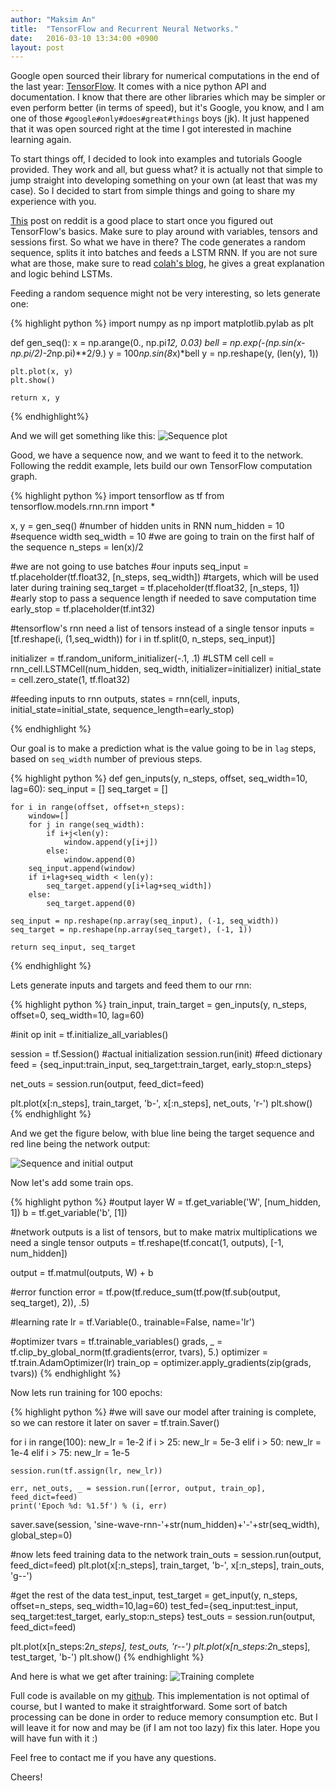 ```yaml
---
author: "Maksim An"
title:	"TensorFlow and Recurrent Neural Networks."
date:	2016-03-10 13:34:00 +0900
layout:	post
---
```


Google open sourced their library for numerical computations in the end of the last year: [TensorFlow][tensorflow-official]. It comes with a nice python API and documentation. I know that there are other libraries which may be simpler or even perform better (in terms of speed), but it's Google, you know, and I am one of those `#google#only#does#great#things` boys (jk). It just happened that it was open sourced right at the time I got interested in machine learning again.

To start things off, I decided to look into examples and tutorials Google provided. They work and all, but guess what? it is actually not that simple to jump straight into developing something on your own (at least that was my case). So I decided to start from simple things and going to share my experience with you.

[This][reddit-post] post on reddit is a good place to start once you figured out TensorFlow's basics. Make sure to play around with variables, tensors and sessions first. So what we have in there? The code generates a random sequence, splits it into batches and feeds a LSTM RNN. If you are not sure what are those, make sure to read [colah's blog][colah-blog], he gives a great explanation and logic behind LSTMs.

Feeding a random sequence might not be very interesting, so lets generate one:

{% highlight python  %}
import numpy as np
import matplotlib.pylab as plt

def gen_seq():
	x = np.arange(0., np.pi*12, 0.03)
	bell = np.exp(-(np.sin(x-np.pi/2)-2*np.pi)**2/9.)
	y = 100*np.sin(8*x)*bell
	y = np.reshape(y, (len(y), 1))
	
	plt.plot(x, y)
	plt.show()

	return x, y
{% endhighlight%}

And we will get something like this:
![Sequence plot](/assets/sequence.png) 

Good, we have a sequence now, and we want to feed it to the network. Following the reddit example, lets build our own TensorFlow computation graph.

{% highlight python %}
import tensorflow as tf
from tensorflow.models.rnn.rnn import *

x, y = gen_seq()
#number of hidden units in RNN
num_hidden = 10
#sequence width
seq_width = 10
#we are going to train on the first half of the sequence
n_steps = len(x)/2

#we are not going to use batches
#our inputs
seq_input = tf.placeholder(tf.float32, [n_steps, seq_width])
#targets, which will be used later during training
seq_target = tf.placeholder(tf.float32, [n_steps, 1])
#early stop to pass a sequence length if needed to save computation time
early_stop = tf.placeholder(tf.int32)

#tensorflow's rnn need a list of tensors instead of a single tensor
inputs = [tf.reshape(i, (1,seq_width)) for i in tf.split(0, n_steps, seq_input)]

initializer = tf.random_uniform_initializer(-.1, .1)
#LSTM cell
cell = rnn_cell.LSTMCell(num_hidden, seq_width, initializer=initializer)
initial_state = cell.zero_state(1, tf.float32)

#feeding inputs to rnn
outputs, states = rnn(cell, inputs, initial_state=initial_state, 
						sequence_length=early_stop)

{% endhighlight %}

Our goal is to make a prediction what is the value going to be in `lag` steps, based on `seq_width` number of previous steps. 

{% highlight python %}
def gen_inputs(y, n_steps, offset, seq_width=10, lag=60):
	seq_input = []
	seq_target = []
	
	for i in range(offset, offset+n_steps):
		window=[]
		for j in range(seq_width):
			if i+j<len(y):
				window.append(y[i+j])
			else:
				window.append(0)
		seq_input.append(window)
		if i+lag+seq_width < len(y):
			seq_target.append(y[i+lag+seq_width])
		else:
			seq_target.append(0)
	
	seq_input = np.reshape(np.array(seq_input), (-1, seq_width))
	seq_target = np.reshape(np.array(seq_target), (-1, 1))

	return seq_input, seq_target
{% endhighlight %}

Lets generate inputs and targets and feed them to our rnn:

{% highlight python %}
train_input, train_target = gen_inputs(y, n_steps, offset=0, seq_width=10, lag=60)

#init op
init = tf.initialize_all_variables()

session = tf.Session()
#actual initialization
session.run(init)
#feed dictionary
feed = {seq_input:train_input, seq_target:train_target, early_stop:n_steps}

net_outs = session.run(output, feed_dict=feed)

plt.plot(x[:n_steps], train_target, 'b-', x[:n_steps], net_outs, 'r-')
plt.show()
{% endhighlight %}

And we get the figure below, with blue line being the target sequence and red line being the network output:

![Sequence and initial output](/assets/sequence-and-network-output.png)

Now let's add some train ops.

{% highlight python %}
#output layer
W = tf.get_variable('W', [num_hidden, 1])
b = tf.get_variable('b', [1])

#network outputs is a list of tensors, but to make matrix multiplications we need a single tensor
outputs = tf.reshape(tf.concat(1, outputs), [-1, num_hidden])

output = tf.matmul(outputs, W) + b

#error function
error = tf.pow(tf.reduce_sum(tf.pow(tf.sub(output, seq_target), 2)), .5)

#learning rate
lr = tf.Variable(0., trainable=False, name='lr')

#optimizer
tvars = tf.trainable_variables()
grads, _ = tf.clip_by_global_norm(tf.gradients(error, tvars), 5.)
optimizer = tf.train.AdamOptimizer(lr)
train_op = optimizer.apply_gradients(zip(grads, tvars))
{% endhighlight %}

Now lets run training for 100 epochs:

{% highlight python %}
#we will save our model after training is complete, so we can restore it later on
saver = tf.train.Saver()

for i in range(100):
	new_lr = 1e-2
	if i > 25:
		new_lr = 5e-3
	elif i > 50:
		new_lr = 1e-4
	elif i > 75:
		new_lr = 1e-5
	
	session.run(tf.assign(lr, new_lr))

	err, net_outs, _ = session.run([error, output, train_op], feed_dict=feed)
	print('Epoch %d: %1.5f') % (i, err)

saver.save(session, 'sine-wave-rnn-'+str(num_hidden)+'-'+str(seq_width), global_step=0)

#now lets feed training data to the network
train_outs = session.run(output, feed_dict=feed)
plt.plot(x[:n_steps], train_target, 'b-', x[:n_steps], train_outs, 'g--')

#get the rest of the data
test_input, test_target = get_input(y, n_steps, offset=n_steps, seq_width=10,lag=60)
test_fed={seq_input:test_input, seq_target:test_target, early_stop:n_steps}
test_outs = session.run(output, feed_dict=feed)

plt.plot(x[n_steps:2*n_steps], test_outs, 'r--')
plt.plot(x[n_steps:2*n_steps], test_target, 'b-')
plt.show()
{% endhighlight %}

And here is what we get after training:
![Training complete](/assets/training-complete.png)

Full code is available on my [github][my-github]. This implementation is not optimal of course, but I wanted to make it straightforward. Some sort of batch processing can be done in order to reduce memory consumption etc. But I will leave it for now and may be (if I am not too lazy) fix this later. Hope you will have fun with it :)

Feel free to contact me if you have any questions.

Cheers!

[tensorflow-official]: https://www.tensorflow.org/
[reddit-post]: https://www.reddit.com/r/MachineLearning/comments/3sok8k/tensorflow_basic_rnn_example_with_variable_length/
[colah-blog]: http://colah.github.io/posts/2015-08-Understanding-LSTMs/
[my-github]: https://github.com/anmaxvl/machine-learning/blob/master/sine_wave.py
